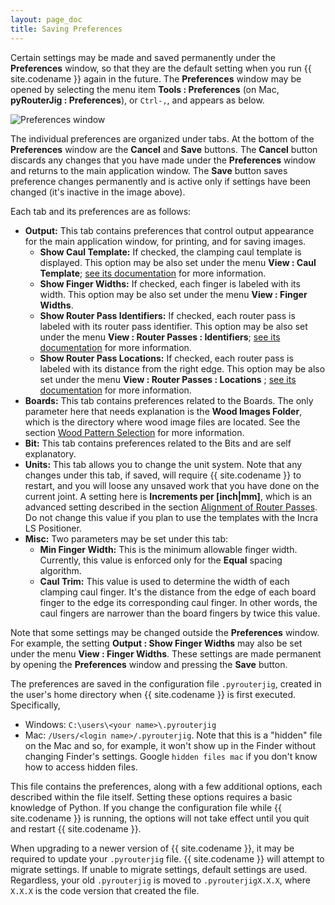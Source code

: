 ```yaml
---
layout: page_doc
title: Saving Preferences
---
```


Certain settings may be made and saved permanently under the
<b>Preferences</b> window, so that they are the default setting when you run
{{ site.codename }} again in the future.  The <b>Preferences</b> window may be
opened by selecting the menu item <b>Tools : Preferences</b> (on Mac,
<b>pyRouterJig : Preferences</b>), or `Ctrl-,`, and appears as below.

<img src="{{ site.baseurl }}/images/prefs_window.png" alt="Preferences window">

The individual preferences are organized under tabs.  At the bottom of the
<b>Preferences</b> window are the <b>Cancel</b> and <b>Save</b> buttons.  The
<b>Cancel</b> button discards any changes that you have made under the
<b>Preferences</b> window and returns to the main application window.  The
<b>Save</b> button saves preference changes permanently and is active only if
settings have been changed (it's inactive in the image above).

Each tab and its preferences are as follows:

* <b>Output:</b> This tab contains preferences that control output appearance
for the main application window, for printing, and for saving images.
  * <b>Show Caul Template:</b> If checked, the clamping caul template is
  displayed.  This option may be also set under the menu <b>View : Caul
  Template</b>; [see its documentation](#view-caul-template) for more information.
  * <b>Show Finger Widths:</b> If checked, each finger is labeled with its width.
  This option may be also set under the menu <b>View : Finger Widths</b>.
  * <b>Show Router Pass Identifiers:</b> If checked, each router pass is
  labeled with its router pass identifier.
  This option may be also set under the menu <b>View : Router Passes :
  Identifiers</b>;  [see its documentation](#view-router-passes) for more information.
  * <b>Show Router Pass Locations:</b> If checked, each router pass is labeled
  with its distance from the right edge.
  This option may be also set under the menu <b>View : Router Passes :
  Locations</b> ;  [see its documentation](#view-router-passes) for more information.
* <b>Boards:</b> This tab contains preferences related to the Boards.  The
only parameter here that needs explanation is the <b>Wood Images Folder</b>,
which is the directory where wood image files are located.  See the section
[Wood Pattern Selection](#wood-pattern) for more information.
* <b>Bit:</b> This tab contains preferences related to the Bits and are self explanatory.
* <b>Units:</b> This tab allows you to change the unit system.  Note that any
changes under this tab, if saved, will require {{ site.codename }} to
restart, and you will loose any unsaved work that you have done on the current
joint.  A setting here is <b>Increments per [inch|mm]</b>, which
is an advanced setting described in the section [Alignment of Router
Passes](#alignment).  Do not change this value if you plan to use the
templates with the Incra LS Positioner.
* <b>Misc:</b> Two parameters may be set under this tab:
  * <b>Min Finger Width:</b>  This is the minimum allowable finger width.
  Currently, this value is enforced only for the <b>Equal</b> spacing
  algorithm.
  * <b>Caul Trim:</b>  This value is used to determine the width of each
  clamping caul finger.  It's the distance from the edge of each
  board finger to the edge its corresponding caul finger.  In other words,
  the caul fingers are narrower than the board fingers by twice this value.

Note that some settings may be changed outside the <b>Preferences</b> window.  For
example, the setting <b>Output : Show Finger Widths</b> may also be
set under the menu <b>View : Finger Widths</b>.  These settings are made
permanent by opening the <b>Preferences</b> window and pressing the
<b>Save</b> button.

The preferences are saved in the configuration file `.pyrouterjig`, created
in the user's home directory when {{ site.codename }} is first executed.
Specifically,

* Windows: `C:\users\<your name>\.pyrouterjig`
* Mac: `/Users/<login name>/.pyrouterjig`.  Note that this is a "hidden" file
on the Mac and so, for example, it won't show up in the Finder without changing Finder's
settings.  Google `hidden files mac` if you don't know how to access hidden files.

This file contains the preferences, along with a few additional options, each
described within the file itself.  Setting these options requires a basic
knowledge of Python.  If you change the configuration file while 
{{ site.codename }} is running, the options will not take effect until you quit
and restart {{ site.codename }}.

When upgrading to a newer version of {{ site.codename }}, it may be required
to update your `.pyrouterjig` file.  {{ site.codename }} will attempt to
migrate settings.  If unable to migrate settings, default settings are used.
Regardless, your old `.pyrouterjig` is moved to `.pyrouterjigX.X.X`,
where `X.X.X` is the code version that created the file.
